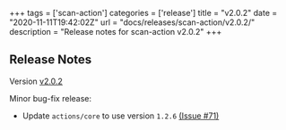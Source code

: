 +++
tags = ['scan-action']
categories = ['release']
title = "v2.0.2"
date = "2020-11-11T19:42:02Z"
url = "docs/releases/scan-action/v2.0.2/"
description = "Release notes for scan-action v2.0.2"
+++

## Release Notes

Version [v2.0.2](https://github.com/anchore/scan-action/releases/tag/v2.0.2)

Minor bug-fix release:

* Update `actions/core` to use version `1.2.6` [(Issue #71)](https://github.com/anchore/scan-action/issues/71)
